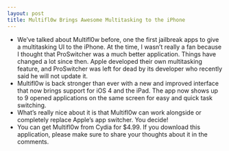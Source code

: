 ```yaml
---
layout: post
title: Multifl0w Brings Awesome Multitasking to the iPhone
---
```

* We’ve talked about Multifl0w before, one the first jailbreak apps to give a multitasking UI to the iPhone. At the time, I wasn’t really a fan because I thought that ProSwitcher was a much better application. Things have changed a lot since then. Apple developed their own multitasking feature, and ProSwitcher was left for dead by its developer who recently said he will not update it.
* Multifl0w is back stronger than ever with a new and improved interface that now brings support for iOS 4 and the iPad. The app now shows up to 9 opened applications on the same screen for easy and quick task switching.
* What’s really nice about it is that Multifl0w can work alongside or completely replace Apple’s app switcher. You decide!
* You can get Multifl0w from Cydia for $4.99. If you download this application, please make sure to share your thoughts about it in the comments.

